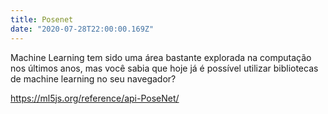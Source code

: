 ```yaml
---
title: Posenet
date: "2020-07-28T22:00:00.169Z"
---
```


Machine Learning tem sido uma área bastante explorada na computação nos últimos anos, mas você sabia que hoje já é possível utilizar bibliotecas de machine learning no seu navegador?

https://ml5js.org/reference/api-PoseNet/
